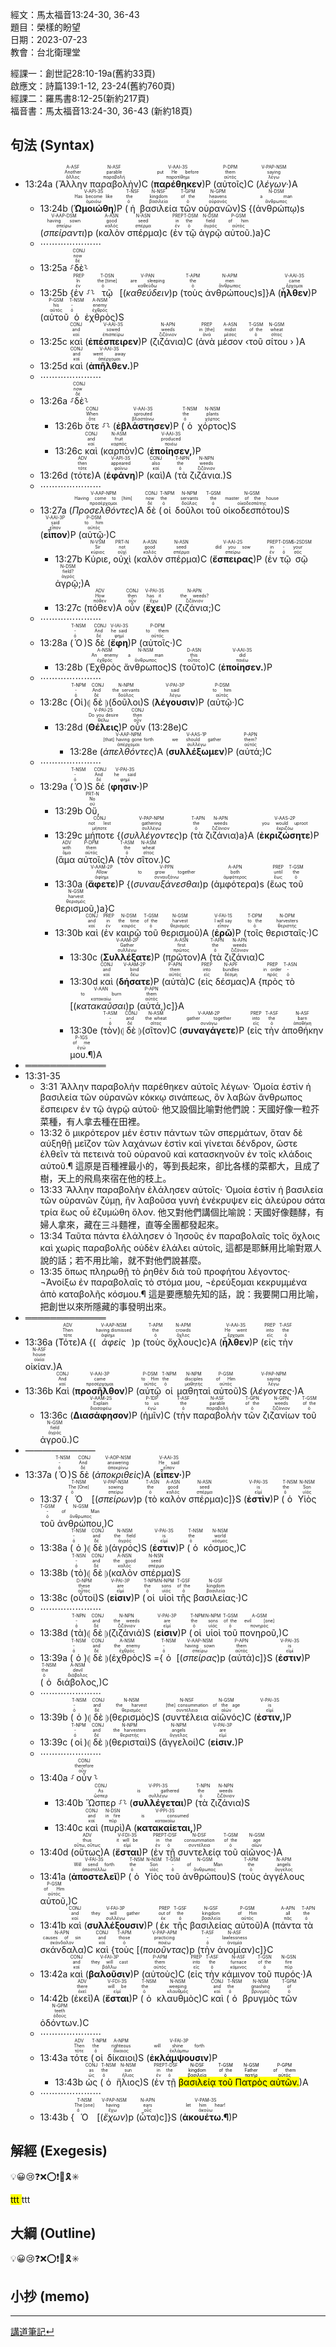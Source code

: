 經文：馬太福音13:24-30, 36-43   
題目：榮樣的盼望   
日期：2023-07-23   
教會：台北衛理堂   

經課一：創世記28:10-19a(舊約33頁)  
啟應文：詩篇139:1-12, 23-24(舊約760頁)   
經課二：羅馬書8:12-25(新約217頁)  
福音書：馬太福音13:24-30, 36-43 (新約18頁)  

## 句法 (Syntax)


- 13:24a (<RUBY><ruby><ruby>Ἄλλην<rt>ἄλλος</rt></ruby><rt>Another</rt></ruby><rt>A-ASF</rt></RUBY> <RUBY><ruby><ruby>παραβολὴν<rt>παραβολή</rt></ruby><rt>parable</rt></ruby><rt>N-ASF</rt></RUBY>)C (<RUBY><ruby><ruby><strong><strong>παρέθηκεν</strong></strong><rt>παρατίθημι</rt></ruby><rt>put He before</rt></ruby><rt>V-AAI-3S</rt></RUBY>)P (<RUBY><ruby><ruby>αὐτοῖς<rt>αὐτός</rt></ruby><rt>them</rt></ruby><rt>P-DPM</rt></RUBY>)C (<RUBY><ruby><ruby><em><em>λέγων·</em></em><rt>λέγω</rt></ruby><rt>saying</rt></ruby><rt>V-PAP-NSM</rt></RUBY>)A 
	- 13:24b (<RUBY><ruby><ruby><strong><strong>Ὡμοιώθη</strong></strong><rt>ὁμοιόω</rt></ruby><rt>Has become like</rt></ruby><rt>V-API-3S</rt></RUBY>)P (<RUBY><ruby><ruby>ἡ<rt>ὁ</rt></ruby><rt>the</rt></ruby><rt>T-NSF</rt></RUBY> <RUBY><ruby><ruby>βασιλεία<rt>βασιλεία</rt></ruby><rt>kingdom</rt></ruby><rt>N-NSF</rt></RUBY> <RUBY><ruby><ruby>τῶν<rt>ὁ</rt></ruby><rt>of the</rt></ruby><rt>T-GPM</rt></RUBY> <RUBY><ruby><ruby>οὐρανῶν<rt>οὐρανός</rt></ruby><rt>heavens</rt></ruby><rt>N-GPM</rt></RUBY>)S {(<RUBY><ruby><ruby>ἀνθρώπῳ<rt>ἄνθρωπος</rt></ruby><rt>a man</rt></ruby><rt>N-DSM</rt></RUBY>)s (<RUBY><ruby><ruby><em><em>σπείραντι</em></em><rt>σπείρω</rt></ruby><rt>having sown</rt></ruby><rt>V-AAP-DSM</rt></RUBY>)p (<RUBY><ruby><ruby>καλὸν<rt>καλός</rt></ruby><rt>good</rt></ruby><rt>A-ASN</rt></RUBY> <RUBY><ruby><ruby>σπέρμα<rt>σπέρμα</rt></ruby><rt>seed</rt></ruby><rt>N-ASN</rt></RUBY>)c (<RUBY><ruby><ruby>ἐν<rt>ἐν</rt></ruby><rt>in</rt></ruby><rt>PREP</rt></RUBY> <RUBY><ruby><ruby>τῷ<rt>ὁ</rt></ruby><rt>the</rt></ruby><rt>T-DSM</rt></RUBY> <RUBY><ruby><ruby>ἀγρῷ<rt>ἀγρός</rt></ruby><rt>field</rt></ruby><rt>N-DSM</rt></RUBY> <RUBY><ruby><ruby>αὐτοῦ.<rt>αὐτός</rt></ruby><rt>of him</rt></ruby><rt>P-GSM</rt></RUBY>)a}C 
	- ⋯⋯⋯⋯⋯⋯⋯
	- 13:25a ⸉<RUBY><ruby><ruby>δὲ<rt>δέ</rt></ruby><rt>now</rt></ruby><rt>CONJ</rt></RUBY>⸊
	- 13:25b {<RUBY><ruby><ruby>ἐν<rt>ἐν</rt></ruby><rt>In</rt></ruby><rt>PREP</rt></RUBY> ⸉⸊ <RUBY><ruby><ruby>τῷ<rt>ὁ</rt></ruby><rt>the [time]</rt></ruby><rt>T-DSN</rt></RUBY> [(<RUBY><ruby><ruby><em>καθεύδειν</em><rt>καθεύδω</rt></ruby><rt>are sleeping</rt></ruby><rt>V-PAN</rt></RUBY>)p (<RUBY><ruby><ruby>τοὺς<rt>ὁ</rt></ruby><rt>the</rt></ruby><rt>T-APM</rt></RUBY> <RUBY><ruby><ruby>ἀνθρώπους<rt>ἄνθρωπος</rt></ruby><rt>men</rt></ruby><rt>N-APM</rt></RUBY>)s]}A (<RUBY><ruby><ruby><strong><strong>ἦλθεν</strong></strong><rt>ἔρχομαι</rt></ruby><rt>came</rt></ruby><rt>V-AAI-3S</rt></RUBY>)P (<RUBY><ruby><ruby>αὐτοῦ<rt>αὐτός</rt></ruby><rt>his</rt></ruby><rt>P-GSM</rt></RUBY> <RUBY><ruby><ruby>ὁ<rt>ὁ</rt></ruby><rt>-</rt></ruby><rt>T-NSM</rt></RUBY> <RUBY><ruby><ruby>ἐχθρὸς<rt>ἐχθρός</rt></ruby><rt>enemy</rt></ruby><rt>A-NSM</rt></RUBY>)S
	- 13:25c <RUBY><ruby><ruby>καὶ<rt>καί</rt></ruby><rt>and</rt></ruby><rt>CONJ</rt></RUBY> (<RUBY><ruby><ruby><strong><strong>ἐπέσπειρεν</strong></strong><rt>ἐπισπείρω</rt></ruby><rt>sowed</rt></ruby><rt>V-AAI-3S</rt></RUBY>)P (<RUBY><ruby><ruby>ζιζάνια<rt>ζιζάνιον</rt></ruby><rt>weeds</rt></ruby><rt>N-APN</rt></RUBY>)C (<RUBY><ruby><ruby>ἀνὰ<rt>ἀνά</rt></ruby><rt>in [the]</rt></ruby><rt>PREP</rt></RUBY> <RUBY><ruby><ruby>μέσον<rt>μέσος</rt></ruby><rt>midst</rt></ruby><rt>A-ASN</rt></RUBY> ‹<RUBY><ruby><ruby>τοῦ<rt>ὁ</rt></ruby><rt>of the</rt></ruby><rt>T-GSM</rt></RUBY> <RUBY><ruby><ruby>σίτου<rt>σῖτος</rt></ruby><rt>wheat</rt></ruby><rt>N-GSM</rt></RUBY> › )A
	- 13:25d <RUBY><ruby><ruby>καὶ<rt>καί</rt></ruby><rt>and</rt></ruby><rt>CONJ</rt></RUBY> (<RUBY><ruby><ruby><strong><strong>ἀπῆλθεν.</strong></strong><rt>ἀπέρχομαι</rt></ruby><rt>went away</rt></ruby><rt>V-AAI-3S</rt></RUBY>)P 
	- ⋯⋯⋯⋯⋯⋯⋯
	- 13:26a ⸉<RUBY><ruby><ruby>δὲ<rt>δέ</rt></ruby><rt>now</rt></ruby><rt>CONJ</rt></RUBY>⸊
		- 13:26b <RUBY><ruby><ruby>ὅτε<rt>ὅτε</rt></ruby><rt>When</rt></ruby><rt>CONJ</rt></RUBY> ⸉⸊ (<RUBY><ruby><ruby><strong><strong>ἐβλάστησεν</strong></strong><rt>βλαστάνω</rt></ruby><rt>sprouted</rt></ruby><rt>V-AAI-3S</rt></RUBY>)P (<RUBY><ruby><ruby>ὁ<rt>ὁ</rt></ruby><rt>the</rt></ruby><rt>T-NSM</rt></RUBY> <RUBY><ruby><ruby>χόρτος<rt>χόρτος</rt></ruby><rt>plants</rt></ruby><rt>N-NSM</rt></RUBY>)S
		- 13:26c <RUBY><ruby><ruby>καὶ<rt>καί</rt></ruby><rt>and</rt></ruby><rt>CONJ</rt></RUBY> (<RUBY><ruby><ruby>καρπὸν<rt>καρπός</rt></ruby><rt>fruit</rt></ruby><rt>N-ASM</rt></RUBY>)C (<RUBY><ruby><ruby><strong><strong>ἐποίησεν,</strong></strong><rt>ποιέω</rt></ruby><rt>produced</rt></ruby><rt>V-AAI-3S</rt></RUBY>)P 
	- 13:26d (<RUBY><ruby><ruby>τότε<rt>τότε</rt></ruby><rt>then</rt></ruby><rt>ADV</rt></RUBY>)A (<RUBY><ruby><ruby><strong><strong>ἐφάνη</strong></strong><rt>φαίνω</rt></ruby><rt>appeared</rt></ruby><rt>V-API-3S</rt></RUBY>)P (<RUBY><ruby><ruby>καὶ<rt>καί</rt></ruby><rt>also</rt></ruby><rt>CONJ</rt></RUBY>)A (<RUBY><ruby><ruby>τὰ<rt>ὁ</rt></ruby><rt>the</rt></ruby><rt>T-NPN</rt></RUBY> <RUBY><ruby><ruby>ζιζάνια.<rt>ζιζάνιον</rt></ruby><rt>weeds</rt></ruby><rt>N-NPN</rt></RUBY>)S
	- ⋯⋯⋯⋯⋯⋯⋯
	- 13:27a (<RUBY><ruby><ruby><em>Προσελθόντες</em><rt>προσέρχομαι</rt></ruby><rt>Having come to [him]</rt></ruby><rt>V-AAP-NPM</rt></RUBY>)A <RUBY><ruby><ruby>δὲ<rt>δέ</rt></ruby><rt>now</rt></ruby><rt>CONJ</rt></RUBY> (<RUBY><ruby><ruby>οἱ<rt>ὁ</rt></ruby><rt>the</rt></ruby><rt>T-NPM</rt></RUBY> <RUBY><ruby><ruby>δοῦλοι<rt>δοῦλος</rt></ruby><rt>servants</rt></ruby><rt>N-NPM</rt></RUBY> <RUBY><ruby><ruby>τοῦ<rt>ὁ</rt></ruby><rt>the</rt></ruby><rt>T-GSM</rt></RUBY> <RUBY><ruby><ruby>οἰκοδεσπότου<rt>οἰκοδεσπότης</rt></ruby><rt>master of the house</rt></ruby><rt>N-GSM</rt></RUBY>)S (<RUBY><ruby><ruby><strong><strong>εἶπον</strong></strong><rt>εἶπον</rt></ruby><rt>said</rt></ruby><rt>V-AAI-3P</rt></RUBY>)P (<RUBY><ruby><ruby>αὐτῷ·<rt>αὐτός</rt></ruby><rt>to him</rt></ruby><rt>P-DSM</rt></RUBY>)C 
		- 13:27b <RUBY><ruby><ruby>Κύριε,<rt>κύριος</rt></ruby><rt>Sir</rt></ruby><rt>N-VSM</rt></RUBY> <RUBY><ruby><ruby>οὐχὶ<rt>οὐχί</rt></ruby><rt>not</rt></ruby><rt>PRT-N</rt></RUBY> (<RUBY><ruby><ruby>καλὸν<rt>καλός</rt></ruby><rt>good</rt></ruby><rt>A-ASN</rt></RUBY> <RUBY><ruby><ruby>σπέρμα<rt>σπέρμα</rt></ruby><rt>seed</rt></ruby><rt>N-ASN</rt></RUBY>)C (<RUBY><ruby><ruby><strong><strong>ἔσπειρας</strong></strong><rt>σπείρω</rt></ruby><rt>did you sow</rt></ruby><rt>V-AAI-2S</rt></RUBY>)P (<RUBY><ruby><ruby>ἐν<rt>ἐν</rt></ruby><rt>in</rt></ruby><rt>PREP</rt></RUBY> <RUBY><ruby><ruby>τῷ<rt>ὁ</rt></ruby><rt>-</rt></ruby><rt>T-DSM</rt></RUBY> <RUBY><ruby><ruby>σῷ<rt>σός</rt></ruby><rt>your</rt></ruby><rt>S-2SDSM</rt></RUBY> <RUBY><ruby><ruby>ἀγρῷ;<rt>ἀγρός</rt></ruby><rt>field?</rt></ruby><rt>N-DSM</rt></RUBY>)A 
		- 13:27c (<RUBY><ruby><ruby>πόθεν<rt>πόθεν</rt></ruby><rt>How</rt></ruby><rt>ADV</rt></RUBY>)A <RUBY><ruby><ruby>οὖν<rt>οὖν</rt></ruby><rt>then</rt></ruby><rt>CONJ</rt></RUBY> (<RUBY><ruby><ruby><strong><strong>ἔχει</strong></strong><rt>ἔχω</rt></ruby><rt>has it</rt></ruby><rt>V-PAI-3S</rt></RUBY>)P (<RUBY><ruby><ruby>ζιζάνια;<rt>ζιζάνιον</rt></ruby><rt>the weeds?</rt></ruby><rt>N-APN</rt></RUBY>)C
	- ⋯⋯⋯⋯⋯⋯⋯
	- 13:28a (<RUBY><ruby><ruby>Ὁ<rt>ὁ</rt></ruby><rt>-</rt></ruby><rt>T-NSM</rt></RUBY>)S <RUBY><ruby><ruby>δὲ<rt>δέ</rt></ruby><rt>And</rt></ruby><rt>CONJ</rt></RUBY> (<RUBY><ruby><ruby><strong><strong>ἔφη</strong></strong><rt>φημί</rt></ruby><rt>he said</rt></ruby><rt>V-IAI-3S</rt></RUBY>)P (<RUBY><ruby><ruby>αὐτοῖς·<rt>αὐτός</rt></ruby><rt>to them</rt></ruby><rt>P-DPM</rt></RUBY>)C 
		- 13:28b (<RUBY><ruby><ruby>Ἐχθρὸς<rt>ἐχθρός</rt></ruby><rt>An enemy</rt></ruby><rt>A-NSM</rt></RUBY> <RUBY><ruby><ruby>ἄνθρωπος<rt>ἄνθρωπος</rt></ruby><rt>a man</rt></ruby><rt>N-NSM</rt></RUBY>)S (<RUBY><ruby><ruby>τοῦτο<rt>οὗτος</rt></ruby><rt>this</rt></ruby><rt>D-ASN</rt></RUBY>)C (<RUBY><ruby><ruby><strong><strong>ἐποίησεν.</strong></strong><rt>ποιέω</rt></ruby><rt>did</rt></ruby><rt>V-AAI-3S</rt></RUBY>)P 
	- ⋯⋯⋯⋯⋯⋯⋯
	- 13:28c (<RUBY><ruby><ruby>Οἱ<rt>ὁ</rt></ruby><rt>-</rt></ruby><rt>T-NPM</rt></RUBY>)⦇ <RUBY><ruby><ruby>δὲ<rt>δέ</rt></ruby><rt>And</rt></ruby><rt>CONJ</rt></RUBY> ⦈(<RUBY><ruby><ruby>δοῦλοι<rt>δοῦλος</rt></ruby><rt>the servants</rt></ruby><rt>N-NPM</rt></RUBY>)S (<RUBY><ruby><ruby><strong><strong>λέγουσιν</strong></strong><rt>λέγω</rt></ruby><rt>said</rt></ruby><rt>V-PAI-3P</rt></RUBY>)P (<RUBY><ruby><ruby>αὐτῷ·<rt>αὐτός</rt></ruby><rt>to him</rt></ruby><rt>P-DSM</rt></RUBY>)C 
		- 13:28d (<RUBY><ruby><ruby><strong><strong>Θέλεις</strong></strong><rt>θέλω</rt></ruby><rt>Do you desire</rt></ruby><rt>V-PAI-2S</rt></RUBY>)P <RUBY><ruby><ruby>οὖν<rt>οὖν</rt></ruby><rt>then</rt></ruby><rt>CONJ</rt></RUBY> (13:28e)C
			- 13:28e (<RUBY><ruby><ruby><em>ἀπελθόντες</em><rt>ἀπέρχομαι</rt></ruby><rt>[that] having gone forth</rt></ruby><rt>V-AAP-NPM</rt></RUBY>)A (<RUBY><ruby><ruby><strong><strong>συλλέξωμεν</strong></strong><rt>συλλέγω</rt></ruby><rt>we should gather</rt></ruby><rt>V-AAS-1P</rt></RUBY>)P (<RUBY><ruby><ruby>αὐτά;<rt>αὐτός</rt></ruby><rt>them?</rt></ruby><rt>P-APN</rt></RUBY>)C
	- ⋯⋯⋯⋯⋯⋯⋯
	- 13:29a (<RUBY><ruby><ruby>Ὁ<rt>ὁ</rt></ruby><rt>-</rt></ruby><rt>T-NSM</rt></RUBY>)S <RUBY><ruby><ruby>δέ<rt>δέ</rt></ruby><rt>And</rt></ruby><rt>CONJ</rt></RUBY> (<RUBY><ruby><ruby><strong><strong>φησιν·</strong></strong><rt>φημί</rt></ruby><rt>he said</rt></ruby><rt>V-PAI-3S</rt></RUBY>)P 
		- 13:29b <RUBY><ruby><ruby>Οὔ,<rt>οὐ</rt></ruby><rt>No</rt></ruby><rt>PRT-N</rt></RUBY> 
		- 13:29c <RUBY><ruby><ruby>μήποτε<rt>μήποτε</rt></ruby><rt>not lest</rt></ruby><rt>CONJ</rt></RUBY> {(<RUBY><ruby><ruby><em><em>συλλέγοντες</em></em><rt>συλλέγω</rt></ruby><rt>gathering</rt></ruby><rt>V-PAP-NPM</rt></RUBY>)p (<RUBY><ruby><ruby>τὰ<rt>ὁ</rt></ruby><rt>the</rt></ruby><rt>T-APN</rt></RUBY> <RUBY><ruby><ruby>ζιζάνια<rt>ζιζάνιον</rt></ruby><rt>weeds</rt></ruby><rt>N-APN</rt></RUBY>)a}A (<RUBY><ruby><ruby><strong><strong>ἐκριζώσητε</strong></strong><rt>ἐκριζόω</rt></ruby><rt>you would uproot</rt></ruby><rt>V-AAS-2P</rt></RUBY>)P (<RUBY><ruby><ruby>ἅμα<rt>ἅμα</rt></ruby><rt>with</rt></ruby><rt>ADV</rt></RUBY> <RUBY><ruby><ruby>αὐτοῖς<rt>αὐτός</rt></ruby><rt>them</rt></ruby><rt>P-DPM</rt></RUBY>)A (<RUBY><ruby><ruby>τὸν<rt>ὁ</rt></ruby><rt>the</rt></ruby><rt>T-ASM</rt></RUBY> <RUBY><ruby><ruby>σῖτον.<rt>σῖτος</rt></ruby><rt>wheat</rt></ruby><rt>N-ASM</rt></RUBY>)C
		- 13:30a (<RUBY><ruby><ruby><strong><strong>ἄφετε</strong></strong><rt>ἀφίημι</rt></ruby><rt>Allow</rt></ruby><rt>V-AAM-2P</rt></RUBY>)P {(<RUBY><ruby><ruby><em>συναυξάνεσθαι</em><rt>συναυξάνω</rt></ruby><rt>to grow together</rt></ruby><rt>V-PPN</rt></RUBY>)p (<RUBY><ruby><ruby>ἀμφότερα<rt>ἀμφότερος</rt></ruby><rt>both</rt></ruby><rt>A-APN</rt></RUBY>)s (<RUBY><ruby><ruby>ἕως<rt>ἕως</rt></ruby><rt>until</rt></ruby><rt>PREP</rt></RUBY> <RUBY><ruby><ruby>τοῦ<rt>ὁ</rt></ruby><rt>the</rt></ruby><rt>T-GSM</rt></RUBY> <RUBY><ruby><ruby>θερισμοῦ,<rt>θερισμός</rt></ruby><rt>harvest</rt></ruby><rt>N-GSM</rt></RUBY>)a}C
		- 13:30b <RUBY><ruby><ruby>καὶ<rt>καί</rt></ruby><rt>and</rt></ruby><rt>CONJ</rt></RUBY> (<RUBY><ruby><ruby>ἐν<rt>ἐν</rt></ruby><rt>in</rt></ruby><rt>PREP</rt></RUBY> <RUBY><ruby><ruby>καιρῷ<rt>καιρός</rt></ruby><rt>the time</rt></ruby><rt>N-DSM</rt></RUBY> <RUBY><ruby><ruby>τοῦ<rt>ὁ</rt></ruby><rt>of the</rt></ruby><rt>T-GSM</rt></RUBY> <RUBY><ruby><ruby>θερισμοῦ<rt>θερισμός</rt></ruby><rt>harvest</rt></ruby><rt>N-GSM</rt></RUBY>)A (<RUBY><ruby><ruby><strong><strong>ἐρῶ</strong></strong><rt>εἶπον</rt></ruby><rt>I will say</rt></ruby><rt>V-FAI-1S</rt></RUBY>)P (<RUBY><ruby><ruby>τοῖς<rt>ὁ</rt></ruby><rt>to the</rt></ruby><rt>T-DPM</rt></RUBY> <RUBY><ruby><ruby>θερισταῖς·<rt>θεριστής</rt></ruby><rt>harvesters</rt></ruby><rt>N-DPM</rt></RUBY>)C 
			- 13:30c (<RUBY><ruby><ruby><strong><strong>Συλλέξατε</strong></strong><rt>συλλέγω</rt></ruby><rt>Gather</rt></ruby><rt>V-AAM-2P</rt></RUBY>)P (<RUBY><ruby><ruby>πρῶτον<rt>πρῶτος</rt></ruby><rt>first</rt></ruby><rt>A-ASN</rt></RUBY>)A (<RUBY><ruby><ruby>τὰ<rt>ὁ</rt></ruby><rt>the</rt></ruby><rt>T-APN</rt></RUBY> <RUBY><ruby><ruby>ζιζάνια<rt>ζιζάνιον</rt></ruby><rt>weeds</rt></ruby><rt>N-APN</rt></RUBY>)C
			- 13:30d <RUBY><ruby><ruby>καὶ<rt>καί</rt></ruby><rt>and</rt></ruby><rt>CONJ</rt></RUBY> (<RUBY><ruby><ruby><strong><strong>δήσατε</strong></strong><rt>δέω</rt></ruby><rt>bind</rt></ruby><rt>V-AAM-2P</rt></RUBY>)P (<RUBY><ruby><ruby>αὐτὰ<rt>αὐτός</rt></ruby><rt>them</rt></ruby><rt>P-APN</rt></RUBY>)C (<RUBY><ruby><ruby>εἰς<rt>εἰς</rt></ruby><rt>into</rt></ruby><rt>PREP</rt></RUBY> <RUBY><ruby><ruby>δέσμας<rt>δέσμη</rt></ruby><rt>bundles</rt></ruby><rt>N-APF</rt></RUBY>)A {<RUBY><ruby><ruby>πρὸς<rt>πρός</rt></ruby><rt>in order</rt></ruby><rt>PREP</rt></RUBY> <RUBY><ruby><ruby>τὸ<rt>ὁ</rt></ruby><rt>-</rt></ruby><rt>T-ASN</rt></RUBY> [(<RUBY><ruby><ruby><em>κατακαῦσαι</em><rt>κατακαίω</rt></ruby><rt>to burn</rt></ruby><rt>V-AAN</rt></RUBY>)p (<RUBY><ruby><ruby>αὐτά,<rt>αὐτός</rt></ruby><rt>them</rt></ruby><rt>P-APN</rt></RUBY>)c]}A
			- 13:30e (<RUBY><ruby><ruby>τὸν<rt>ὁ</rt></ruby><rt>-</rt></ruby><rt>T-ASM</rt></RUBY>)⦇ <RUBY><ruby><ruby>δὲ<rt>δέ</rt></ruby><rt>and</rt></ruby><rt>CONJ</rt></RUBY> ⦈(<RUBY><ruby><ruby>σῖτον<rt>σῖτος</rt></ruby><rt>the wheat</rt></ruby><rt>N-ASM</rt></RUBY>)C (<RUBY><ruby><ruby><strong><strong>συναγάγετε</strong></strong><rt>συνάγω</rt></ruby><rt>gather together</rt></ruby><rt>V-AAM-2P</rt></RUBY>)P (<RUBY><ruby><ruby>εἰς<rt>εἰς</rt></ruby><rt>into</rt></ruby><rt>PREP</rt></RUBY> <RUBY><ruby><ruby>τὴν<rt>ὁ</rt></ruby><rt>the</rt></ruby><rt>T-ASF</rt></RUBY> <RUBY><ruby><ruby>ἀποθήκην<rt>ἀποθήκη</rt></ruby><rt>barn</rt></ruby><rt>N-ASF</rt></RUBY> <RUBY><ruby><ruby>μου.¶<rt>ἐγώ</rt></ruby><rt>of me</rt></ruby><rt>P-1GS</rt></RUBY>)A
- ═════════════
- 13:31-35 
	- 3:31 Ἄλλην παραβολὴν παρέθηκεν αὐτοῖς λέγων· Ὁμοία ἐστὶν ἡ βασιλεία τῶν οὐρανῶν κόκκῳ σινάπεως, ὃν λαβὼν ἄνθρωπος ἔσπειρεν ἐν τῷ ἀγρῷ αὐτοῦ· 他又設個比喻對他們說：天國好像一粒芥菜種，有人拿去種在田裡。 
	- 13:32 ὃ μικρότερον μέν ἐστιν πάντων τῶν σπερμάτων, ὅταν δὲ αὐξηθῇ μεῖζον τῶν λαχάνων ἐστὶν καὶ γίνεται δένδρον, ὥστε ἐλθεῖν τὰ πετεινὰ τοῦ οὐρανοῦ καὶ κατασκηνοῦν ἐν τοῖς κλάδοις αὐτοῦ.¶ 這原是百種裡最小的，等到長起來，卻比各樣的菜都大，且成了樹，天上的飛鳥來宿在他的枝上。 
	- 13:33 Ἄλλην παραβολὴν ἐλάλησεν αὐτοῖς· Ὁμοία ἐστὶν ἡ βασιλεία τῶν οὐρανῶν ζύμῃ, ἣν λαβοῦσα γυνὴ ἐνέκρυψεν εἰς ἀλεύρου σάτα τρία ἕως οὗ ἐζυμώθη ὅλον. 他又對他們講個比喻說：天國好像麵酵，有婦人拿來，藏在三斗麵裡，直等全團都發起來。 
	- 13:34 Ταῦτα πάντα ἐλάλησεν ὁ Ἰησοῦς ἐν παραβολαῖς τοῖς ὄχλοις καὶ χωρὶς παραβολῆς οὐδὲν ἐλάλει αὐτοῖς, 這都是耶穌用比喻對眾人說的話；若不用比喻，就不對他們說甚麼。 
	- 13:35 ὅπως πληρωθῇ τὸ ῥηθὲν διὰ τοῦ προφήτου λέγοντος· ¬Ἀνοίξω ἐν παραβολαῖς τὸ στόμα μου, ¬ἐρεύξομαι κεκρυμμένα ἀπὸ καταβολῆς κόσμου.¶ 這是要應驗先知的話，說：我要開口用比喻，把創世以來所隱藏的事發明出來。 
- ═════════════
- 13:36a (<RUBY><ruby><ruby>Τότε<rt>τότε</rt></ruby><rt>Then</rt></ruby><rt>ADV</rt></RUBY>)A {(<RUBY><ruby><ruby><em><em>ἀφεὶς</em></em><rt>ἀφίημι</rt></ruby><rt>having dismissed</rt></ruby><rt>V-AAP-NSM</rt></RUBY>)p (<RUBY><ruby><ruby>τοὺς<rt>ὁ</rt></ruby><rt>the</rt></ruby><rt>T-APM</rt></RUBY> <RUBY><ruby><ruby>ὄχλους<rt>ὄχλος</rt></ruby><rt>crowds</rt></ruby><rt>N-APM</rt></RUBY>)c}A (<RUBY><ruby><ruby><strong><strong>ἦλθεν</strong></strong><rt>ἔρχομαι</rt></ruby><rt>He went</rt></ruby><rt>V-AAI-3S</rt></RUBY>)P (<RUBY><ruby><ruby>εἰς<rt>εἰς</rt></ruby><rt>into</rt></ruby><rt>PREP</rt></RUBY> <RUBY><ruby><ruby>τὴν<rt>ὁ</rt></ruby><rt>the</rt></ruby><rt>T-ASF</rt></RUBY> <RUBY><ruby><ruby>οἰκίαν.<rt>οἰκία</rt></ruby><rt>house</rt></ruby><rt>N-ASF</rt></RUBY>)A
- 13:36b <RUBY><ruby><ruby>Καὶ<rt>καί</rt></ruby><rt>And</rt></ruby><rt>CONJ</rt></RUBY> (<RUBY><ruby><ruby><strong><strong>προσῆλθον</strong></strong><rt>προσέρχομαι</rt></ruby><rt>came</rt></ruby><rt>V-AAI-3P</rt></RUBY>)P (<RUBY><ruby><ruby>αὐτῷ<rt>αὐτός</rt></ruby><rt>to Him</rt></ruby><rt>P-DSM</rt></RUBY> <RUBY><ruby><ruby>οἱ<rt>ὁ</rt></ruby><rt>the</rt></ruby><rt>T-NPM</rt></RUBY> <RUBY><ruby><ruby>μαθηταὶ<rt>μαθητής</rt></ruby><rt>disciples</rt></ruby><rt>N-NPM</rt></RUBY> <RUBY><ruby><ruby>αὐτοῦ<rt>αὐτός</rt></ruby><rt>of Him</rt></ruby><rt>P-GSM</rt></RUBY>)S (<RUBY><ruby><ruby><em><em>λέγοντες·</em></em><rt>λέγω</rt></ruby><rt>saying</rt></ruby><rt>V-PAP-NPM</rt></RUBY>)A 
	- 13:36c (<RUBY><ruby><ruby><strong><strong>Διασάφησον</strong></strong><rt>διασαφέω</rt></ruby><rt>Explain</rt></ruby><rt>V-AAM-2S</rt></RUBY>)P (<RUBY><ruby><ruby>ἡμῖν<rt>ἐγώ</rt></ruby><rt>to us</rt></ruby><rt>P-1DP</rt></RUBY>)C (<RUBY><ruby><ruby>τὴν<rt>ὁ</rt></ruby><rt>the</rt></ruby><rt>T-ASF</rt></RUBY> <RUBY><ruby><ruby>παραβολὴν<rt>παραβολή</rt></ruby><rt>parable</rt></ruby><rt>N-ASF</rt></RUBY> <RUBY><ruby><ruby>τῶν<rt>ὁ</rt></ruby><rt>of the</rt></ruby><rt>T-GPN</rt></RUBY> <RUBY><ruby><ruby>ζιζανίων<rt>ζιζάνιον</rt></ruby><rt>weeds</rt></ruby><rt>N-GPN</rt></RUBY> <RUBY><ruby><ruby>τοῦ<rt>ὁ</rt></ruby><rt>of the</rt></ruby><rt>T-GSM</rt></RUBY> <RUBY><ruby><ruby>ἀγροῦ.<rt>ἀγρός</rt></ruby><rt>field</rt></ruby><rt>N-GSM</rt></RUBY>)C
- ————————
- 13:37a (<RUBY><ruby><ruby>Ὁ<rt>ὁ</rt></ruby><rt>-</rt></ruby><rt>T-NSM</rt></RUBY>)S <RUBY><ruby><ruby>δὲ<rt>δέ</rt></ruby><rt>And</rt></ruby><rt>CONJ</rt></RUBY> (<RUBY><ruby><ruby><em><em>ἀποκριθεὶς</em></em><rt>ἀποκρίνω</rt></ruby><rt>answering</rt></ruby><rt>V-AOP-NSM</rt></RUBY>)A (<RUBY><ruby><ruby><strong><strong>εἶπεν·</strong></strong><rt>εἶπον</rt></ruby><rt>He said</rt></ruby><rt>V-AAI-3S</rt></RUBY>)P 
	- 13:37 {<RUBY><ruby><ruby>Ὁ<rt>ὁ</rt></ruby><rt>The [One]</rt></ruby><rt>T-NSM</rt></RUBY> [(<RUBY><ruby><ruby><em><em>σπείρων</em></em><rt>σπείρω</rt></ruby><rt>sowing</rt></ruby><rt>V-PAP-NSM</rt></RUBY>)p (<RUBY><ruby><ruby>τὸ<rt>ὁ</rt></ruby><rt>the</rt></ruby><rt>T-ASN</rt></RUBY> <RUBY><ruby><ruby>καλὸν<rt>καλός</rt></ruby><rt>good</rt></ruby><rt>A-ASN</rt></RUBY> <RUBY><ruby><ruby>σπέρμα<rt>σπέρμα</rt></ruby><rt>seed</rt></ruby><rt>N-ASN</rt></RUBY>)c]}S (<RUBY><ruby><ruby><strong><strong>ἐστὶν</strong></strong><rt>εἰμί</rt></ruby><rt>is</rt></ruby><rt>V-PAI-3S</rt></RUBY>)P (<RUBY><ruby><ruby>ὁ<rt>ὁ</rt></ruby><rt>the</rt></ruby><rt>T-NSM</rt></RUBY> <RUBY><ruby><ruby>Υἱὸς<rt>υἱός</rt></ruby><rt>Son</rt></ruby><rt>N-NSM</rt></RUBY> <RUBY><ruby><ruby>τοῦ<rt>ὁ</rt></ruby><rt>-</rt></ruby><rt>T-GSM</rt></RUBY> <RUBY><ruby><ruby>ἀνθρώπου,<rt>ἄνθρωπος</rt></ruby><rt>of Man</rt></ruby><rt>N-GSM</rt></RUBY>)C
	- 13:38a (<RUBY><ruby><ruby>ὁ<rt>ὁ</rt></ruby><rt>-</rt></ruby><rt>T-NSM</rt></RUBY>)⦇ <RUBY><ruby><ruby>δὲ<rt>δέ</rt></ruby><rt>and</rt></ruby><rt>CONJ</rt></RUBY> ⦈(<RUBY><ruby><ruby>ἀγρός<rt>ἀγρός</rt></ruby><rt>the field</rt></ruby><rt>N-NSM</rt></RUBY>)S (<RUBY><ruby><ruby><strong><strong>ἐστιν</strong></strong><rt>εἰμί</rt></ruby><rt>is</rt></ruby><rt>V-PAI-3S</rt></RUBY>)P (<RUBY><ruby><ruby>ὁ<rt>ὁ</rt></ruby><rt>the</rt></ruby><rt>T-NSM</rt></RUBY> <RUBY><ruby><ruby>κόσμος,<rt>κόσμος</rt></ruby><rt>world</rt></ruby><rt>N-NSM</rt></RUBY>)C 
	- 13:38b (<RUBY><ruby><ruby>τὸ<rt>ὁ</rt></ruby><rt>-</rt></ruby><rt>T-NSN</rt></RUBY>)⦇ <RUBY><ruby><ruby>δὲ<rt>δέ</rt></ruby><rt>and</rt></ruby><rt>CONJ</rt></RUBY> ⦈(<RUBY><ruby><ruby>καλὸν<rt>καλός</rt></ruby><rt>the good</rt></ruby><rt>A-NSN</rt></RUBY> <RUBY><ruby><ruby>σπέρμα<rt>σπέρμα</rt></ruby><rt>seed</rt></ruby><rt>N-NSN</rt></RUBY>)S 
	- 13:38c (<RUBY><ruby><ruby>οὗτοί<rt>οὗτος</rt></ruby><rt>these</rt></ruby><rt>D-NPM</rt></RUBY>)S (<RUBY><ruby><ruby><strong><strong>εἰσιν</strong></strong><rt>εἰμί</rt></ruby><rt>are</rt></ruby><rt>V-PAI-3P</rt></RUBY>)P (<RUBY><ruby><ruby>οἱ<rt>ὁ</rt></ruby><rt>the</rt></ruby><rt>T-NPM</rt></RUBY> <RUBY><ruby><ruby>υἱοὶ<rt>υἱός</rt></ruby><rt>sons</rt></ruby><rt>N-NPM</rt></RUBY> <RUBY><ruby><ruby>τῆς<rt>ὁ</rt></ruby><rt>of the</rt></ruby><rt>T-GSF</rt></RUBY> <RUBY><ruby><ruby>βασιλείας·<rt>βασιλεία</rt></ruby><rt>kingdom</rt></ruby><rt>N-GSF</rt></RUBY>)C 
	- ⋯⋯⋯⋯⋯⋯⋯
	- 13:38d (<RUBY><ruby><ruby>τὰ<rt>ὁ</rt></ruby><rt>-</rt></ruby><rt>T-NPN</rt></RUBY>)⦇ <RUBY><ruby><ruby>δὲ<rt>δέ</rt></ruby><rt>and</rt></ruby><rt>CONJ</rt></RUBY> ⦈(<RUBY><ruby><ruby>ζιζάνιά<rt>ζιζάνιον</rt></ruby><rt>the weeds</rt></ruby><rt>N-NPN</rt></RUBY>)S (<RUBY><ruby><ruby><strong><strong>εἰσιν</strong></strong><rt>εἰμί</rt></ruby><rt>are</rt></ruby><rt>V-PAI-3P</rt></RUBY>)P (<RUBY><ruby><ruby>οἱ<rt>ὁ</rt></ruby><rt>the</rt></ruby><rt>T-NPM</rt></RUBY> <RUBY><ruby><ruby>υἱοὶ<rt>υἱός</rt></ruby><rt>sons</rt></ruby><rt>N-NPM</rt></RUBY> <RUBY><ruby><ruby>τοῦ<rt>ὁ</rt></ruby><rt>of the</rt></ruby><rt>T-GSM</rt></RUBY> <RUBY><ruby><ruby>πονηροῦ,<rt>πονηρός</rt></ruby><rt>evil [one]</rt></ruby><rt>A-GSM</rt></RUBY>)C
	- 13:39a (<RUBY><ruby><ruby>ὁ<rt>ὁ</rt></ruby><rt>-</rt></ruby><rt>T-NSM</rt></RUBY>)⦇ <RUBY><ruby><ruby>δὲ<rt>δέ</rt></ruby><rt>and</rt></ruby><rt>CONJ</rt></RUBY> ⦈(<RUBY><ruby><ruby>ἐχθρὸς<rt>ἐχθρός</rt></ruby><rt>the enemy</rt></ruby><rt>A-NSM</rt></RUBY>)S ={<RUBY><ruby><ruby>ὁ<rt>ὁ</rt></ruby><rt>-</rt></ruby><rt>T-NSM</rt></RUBY> [(<RUBY><ruby><ruby><em><em>σπείρας</em></em><rt>σπείρω</rt></ruby><rt>having sown</rt></ruby><rt>V-AAP-NSM</rt></RUBY>)p (<RUBY><ruby><ruby>αὐτά<rt>αὐτός</rt></ruby><rt>them</rt></ruby><rt>P-APN</rt></RUBY>)c]}S (<RUBY><ruby><ruby><strong><strong>ἐστιν</strong></strong><rt>εἰμί</rt></ruby><rt>is</rt></ruby><rt>V-PAI-3S</rt></RUBY>)P (<RUBY><ruby><ruby>ὁ<rt>ὁ</rt></ruby><rt>the</rt></ruby><rt>T-NSM</rt></RUBY> <RUBY><ruby><ruby>διάβολος,<rt>διάβολος</rt></ruby><rt>devil</rt></ruby><rt>A-NSM</rt></RUBY>)C 
	- ⋯⋯⋯⋯⋯⋯⋯
	- 13:39b (<RUBY><ruby><ruby>ὁ<rt>ὁ</rt></ruby><rt>-</rt></ruby><rt>T-NSM</rt></RUBY>)⦇ <RUBY><ruby><ruby>δὲ<rt>δέ</rt></ruby><rt>and</rt></ruby><rt>CONJ</rt></RUBY> ⦈(<RUBY><ruby><ruby>θερισμὸς<rt>θερισμός</rt></ruby><rt>the harvest</rt></ruby><rt>N-NSM</rt></RUBY>)S (<RUBY><ruby><ruby>συντέλεια<rt>συντέλεια</rt></ruby><rt>[the] consummation</rt></ruby><rt>N-NSF</rt></RUBY> <RUBY><ruby><ruby>αἰῶνός<rt>αἰών</rt></ruby><rt>of the age</rt></ruby><rt>N-GSM</rt></RUBY>)C (<RUBY><ruby><ruby><strong><strong>ἐστιν,</strong></strong><rt>εἰμί</rt></ruby><rt>is</rt></ruby><rt>V-PAI-3S</rt></RUBY>)P 
	- 13:39c (<RUBY><ruby><ruby>οἱ<rt>ὁ</rt></ruby><rt>-</rt></ruby><rt>T-NPM</rt></RUBY>)⦇ <RUBY><ruby><ruby>δὲ<rt>δέ</rt></ruby><rt>and</rt></ruby><rt>CONJ</rt></RUBY> ⦈(<RUBY><ruby><ruby>θερισταὶ<rt>θεριστής</rt></ruby><rt>the harvesters</rt></ruby><rt>N-NPM</rt></RUBY>)S (<RUBY><ruby><ruby>ἄγγελοί<rt>ἄγγελος</rt></ruby><rt>angels</rt></ruby><rt>N-NPM</rt></RUBY>)C (<RUBY><ruby><ruby><strong><strong>εἰσιν.</strong></strong><rt>εἰμί</rt></ruby><rt>are</rt></ruby><rt>V-PAI-3P</rt></RUBY>)P 
	- ⋯⋯⋯⋯⋯⋯⋯
	- 13:40a ⸉<RUBY><ruby><ruby>οὖν<rt>οὖν</rt></ruby><rt>therefore</rt></ruby><rt>CONJ</rt></RUBY>⸊
		- 13:40b <RUBY><ruby><ruby>Ὥσπερ<rt>ὥσπερ</rt></ruby><rt>As</rt></ruby><rt>CONJ</rt></RUBY> ⸉⸊ (<RUBY><ruby><ruby><strong><strong>συλλέγεται</strong></strong><rt>συλλέγω</rt></ruby><rt>is gathered</rt></ruby><rt>V-PPI-3S</rt></RUBY>)P (<RUBY><ruby><ruby>τὰ<rt>ὁ</rt></ruby><rt>the</rt></ruby><rt>T-NPN</rt></RUBY> <RUBY><ruby><ruby>ζιζάνια<rt>ζιζάνιον</rt></ruby><rt>weeds</rt></ruby><rt>N-NPN</rt></RUBY>)S
		- 13:40c <RUBY><ruby><ruby>καὶ<rt>καί</rt></ruby><rt>and</rt></ruby><rt>CONJ</rt></RUBY> (<RUBY><ruby><ruby>πυρὶ<rt>πῦρ</rt></ruby><rt>in fire</rt></ruby><rt>N-DSN</rt></RUBY>)A (<RUBY><ruby><ruby><strong><strong>κατακαίεται,</strong></strong><rt>κατακαίω</rt></ruby><rt>is consumed</rt></ruby><rt>V-PPI-3S</rt></RUBY>)P 
	- 13:40d (<RUBY><ruby><ruby>οὕτως<rt>οὕτω, οὕτως</rt></ruby><rt>thus</rt></ruby><rt>ADV</rt></RUBY>)A (<RUBY><ruby><ruby><strong><strong>ἔσται</strong></strong><rt>εἰμί</rt></ruby><rt>it will be</rt></ruby><rt>V-FDI-3S</rt></RUBY>)P (<RUBY><ruby><ruby>ἐν<rt>ἐν</rt></ruby><rt>in</rt></ruby><rt>PREP</rt></RUBY> <RUBY><ruby><ruby>τῇ<rt>ὁ</rt></ruby><rt>the</rt></ruby><rt>T-DSF</rt></RUBY> <RUBY><ruby><ruby>συντελείᾳ<rt>συντέλεια</rt></ruby><rt>consummation</rt></ruby><rt>N-DSF</rt></RUBY> <RUBY><ruby><ruby>τοῦ<rt>ὁ</rt></ruby><rt>of the</rt></ruby><rt>T-GSM</rt></RUBY> <RUBY><ruby><ruby>αἰῶνος·<rt>αἰών</rt></ruby><rt>age</rt></ruby><rt>N-GSM</rt></RUBY>)A
	- 13:41a (<RUBY><ruby><ruby><strong><strong>ἀποστελεῖ</strong></strong><rt>ἀποστέλλω</rt></ruby><rt>Will send forth</rt></ruby><rt>V-FAI-3S</rt></RUBY>)P (<RUBY><ruby><ruby>ὁ<rt>ὁ</rt></ruby><rt>the</rt></ruby><rt>T-NSM</rt></RUBY> <RUBY><ruby><ruby>Υἱὸς<rt>υἱός</rt></ruby><rt>Son</rt></ruby><rt>N-NSM</rt></RUBY> <RUBY><ruby><ruby>τοῦ<rt>ὁ</rt></ruby><rt>-</rt></ruby><rt>T-GSM</rt></RUBY> <RUBY><ruby><ruby>ἀνθρώπου<rt>ἄνθρωπος</rt></ruby><rt>of Man</rt></ruby><rt>N-GSM</rt></RUBY>)S (<RUBY><ruby><ruby>τοὺς<rt>ὁ</rt></ruby><rt>the</rt></ruby><rt>T-APM</rt></RUBY> <RUBY><ruby><ruby>ἀγγέλους<rt>ἄγγελος</rt></ruby><rt>angels</rt></ruby><rt>N-APM</rt></RUBY> <RUBY><ruby><ruby>αὐτοῦ,<rt>αὐτός</rt></ruby><rt>of Him</rt></ruby><rt>P-GSM</rt></RUBY>)C
	- 13:41b <RUBY><ruby><ruby>καὶ<rt>καί</rt></ruby><rt>and</rt></ruby><rt>CONJ</rt></RUBY> (<RUBY><ruby><ruby><strong><strong>συλλέξουσιν</strong></strong><rt>συλλέγω</rt></ruby><rt>they will gather</rt></ruby><rt>V-FAI-3P</rt></RUBY>)P (<RUBY><ruby><ruby>ἐκ<rt>ἐκ</rt></ruby><rt>out of</rt></ruby><rt>PREP</rt></RUBY> <RUBY><ruby><ruby>τῆς<rt>ὁ</rt></ruby><rt>the</rt></ruby><rt>T-GSF</rt></RUBY> <RUBY><ruby><ruby>βασιλείας<rt>βασιλεία</rt></ruby><rt>kingdom</rt></ruby><rt>N-GSF</rt></RUBY> <RUBY><ruby><ruby>αὐτοῦ<rt>αὐτός</rt></ruby><rt>of Him</rt></ruby><rt>P-GSM</rt></RUBY>)A (<RUBY><ruby><ruby>πάντα<rt>πᾶς</rt></ruby><rt>all</rt></ruby><rt>A-APN</rt></RUBY> <RUBY><ruby><ruby>τὰ<rt>ὁ</rt></ruby><rt>the</rt></ruby><rt>T-APN</rt></RUBY> <RUBY><ruby><ruby>σκάνδαλα<rt>σκάνδαλον</rt></ruby><rt>causes of sin</rt></ruby><rt>N-APN</rt></RUBY>)C <RUBY><ruby><ruby>καὶ<rt>καί</rt></ruby><rt>and</rt></ruby><rt>CONJ</rt></RUBY> {<RUBY><ruby><ruby>τοὺς<rt>ὁ</rt></ruby><rt>those</rt></ruby><rt>T-APM</rt></RUBY> [(<RUBY><ruby><ruby><em><em>ποιοῦντας</em></em><rt>ποιέω</rt></ruby><rt>practicing</rt></ruby><rt>V-PAP-APM</rt></RUBY>)p (<RUBY><ruby><ruby>τὴν<rt>ὁ</rt></ruby><rt>-</rt></ruby><rt>T-ASF</rt></RUBY> <RUBY><ruby><ruby>ἀνομίαν<rt>ἀνομία</rt></ruby><rt>lawlessness</rt></ruby><rt>N-ASF</rt></RUBY>)c]}C
	- 13:42a <RUBY><ruby><ruby>καὶ<rt>καί</rt></ruby><rt>and</rt></ruby><rt>CONJ</rt></RUBY> (<RUBY><ruby><ruby><strong><strong>βαλοῦσιν</strong></strong><rt>βάλλω</rt></ruby><rt>they will cast</rt></ruby><rt>V-FAI-3P</rt></RUBY>)P (<RUBY><ruby><ruby>αὐτοὺς<rt>αὐτός</rt></ruby><rt>them</rt></ruby><rt>P-APM</rt></RUBY>)C (<RUBY><ruby><ruby>εἰς<rt>εἰς</rt></ruby><rt>into</rt></ruby><rt>PREP</rt></RUBY> <RUBY><ruby><ruby>τὴν<rt>ὁ</rt></ruby><rt>the</rt></ruby><rt>T-ASF</rt></RUBY> <RUBY><ruby><ruby>κάμινον<rt>κάμινος</rt></ruby><rt>furnace</rt></ruby><rt>N-ASF</rt></RUBY> <RUBY><ruby><ruby>τοῦ<rt>ὁ</rt></ruby><rt>of the</rt></ruby><rt>T-GSN</rt></RUBY> <RUBY><ruby><ruby>πυρός·<rt>πῦρ</rt></ruby><rt>fire</rt></ruby><rt>N-GSN</rt></RUBY>)A 
	- 14:42b (<RUBY><ruby><ruby>ἐκεῖ<rt>ἐκεῖ</rt></ruby><rt>there</rt></ruby><rt>ADV</rt></RUBY>)A (<RUBY><ruby><ruby><strong><strong>ἔσται</strong></strong><rt>εἰμί</rt></ruby><rt>will be</rt></ruby><rt>V-FDI-3S</rt></RUBY>)P (<RUBY><ruby><ruby>ὁ<rt>ὁ</rt></ruby><rt>the</rt></ruby><rt>T-NSM</rt></RUBY> <RUBY><ruby><ruby>κλαυθμὸς<rt>κλαυθμός</rt></ruby><rt>weeping</rt></ruby><rt>N-NSM</rt></RUBY>)C <RUBY><ruby><ruby>καὶ<rt>καί</rt></ruby><rt>and</rt></ruby><rt>CONJ</rt></RUBY> (<RUBY><ruby><ruby>ὁ<rt>ὁ</rt></ruby><rt>the</rt></ruby><rt>T-NSM</rt></RUBY> <RUBY><ruby><ruby>βρυγμὸς<rt>βρυγμός</rt></ruby><rt>gnashing</rt></ruby><rt>N-NSM</rt></RUBY> <RUBY><ruby><ruby>τῶν<rt>ὁ</rt></ruby><rt>of</rt></ruby><rt>T-GPM</rt></RUBY> <RUBY><ruby><ruby>ὀδόντων.<rt>ὀδούς</rt></ruby><rt>teeth</rt></ruby><rt>N-GPM</rt></RUBY>)C
	- ⋯⋯⋯⋯⋯⋯⋯
	- 13:43a <RUBY><ruby><ruby>τότε<rt>τότε</rt></ruby><rt>Then</rt></ruby><rt>ADV</rt></RUBY> (<RUBY><ruby><ruby>οἱ<rt>ὁ</rt></ruby><rt>the</rt></ruby><rt>T-NPM</rt></RUBY> <RUBY><ruby><ruby>δίκαιοι<rt>δίκαιος</rt></ruby><rt>righteous</rt></ruby><rt>A-NPM</rt></RUBY>)S (<RUBY><ruby><ruby><strong><strong>ἐκλάμψουσιν</strong></strong><rt>ἐκλάμπω</rt></ruby><rt>will shine forth</rt></ruby><rt>V-FAI-3P</rt></RUBY>)P
		- 13:43b <RUBY><ruby><ruby>ὡς<rt>ὡς</rt></ruby><rt>as</rt></ruby><rt>CONJ</rt></RUBY> (<RUBY><ruby><ruby>ὁ<rt>ὁ</rt></ruby><rt>the</rt></ruby><rt>T-NSM</rt></RUBY> <RUBY><ruby><ruby>ἥλιος<rt>ἥλιος</rt></ruby><rt>sun</rt></ruby><rt>N-NSM</rt></RUBY>)S (<RUBY><ruby><ruby>ἐν<rt>ἐν</rt></ruby><rt>in</rt></ruby><rt>PREP</rt></RUBY> <RUBY><ruby><ruby>τῇ<rt>ὁ</rt></ruby><rt>the</rt></ruby><rt>T-DSF</rt></RUBY> <mark class="P"><RUBY><ruby><ruby>βασιλείᾳ<rt>βασιλεία</rt></ruby><rt>kingdom</rt></ruby><rt>N-DSF</rt></RUBY> <RUBY><ruby><ruby>τοῦ<rt>ὁ</rt></ruby><rt>of the</rt></ruby><rt>T-GSM</rt></RUBY> <RUBY><ruby><ruby>Πατρὸς<rt>πατήρ</rt></ruby><rt>Father</rt></ruby><rt>N-GSM</rt></RUBY> <RUBY><ruby><ruby>αὐτῶν.<rt>αὐτός</rt></ruby><rt>of them</rt></ruby><rt>P-GPM</rt></RUBY></mark>)A 
	- ⋯⋯⋯⋯⋯⋯⋯
	- 13:43b {<RUBY><ruby><ruby>Ὁ<rt>ὁ</rt></ruby><rt>The [one]</rt></ruby><rt>T-NSM</rt></RUBY> [(<RUBY><ruby><ruby><em><em>ἔχων</em></em><rt>ἔχω</rt></ruby><rt>having</rt></ruby><rt>V-PAP-NSM</rt></RUBY>)p (<RUBY><ruby><ruby>ὦτα<rt>οὖς</rt></ruby><rt>ears</rt></ruby><rt>N-APN</rt></RUBY>)c]}S (<RUBY><ruby><ruby><strong>ἀκουέτω.¶</strong><rt>ἀκούω</rt></ruby><rt>let him hear!</rt></ruby><rt>V-PAM-3S</rt></RUBY>)P


## 解經 (Exegesis)
💡😀😢❓❌⭕❗🎀🎗️✳️

<mark class="P">ttt </mark> ttt


## 大綱 (Outline)
💡😀😢❓❌⭕❗🎀🎗️✳️

## 小抄 (memo)




---


[講道筆記↵](README.md)


